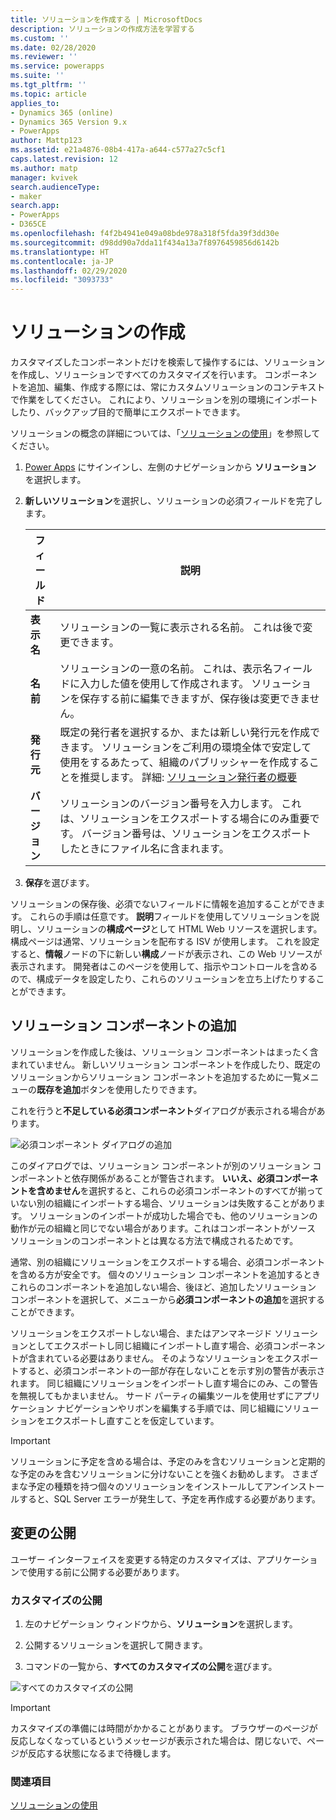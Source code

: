 ```yaml
---
title: ソリューションを作成する | MicrosoftDocs
description: ソリューションの作成方法を学習する
ms.custom: ''
ms.date: 02/28/2020
ms.reviewer: ''
ms.service: powerapps
ms.suite: ''
ms.tgt_pltfrm: ''
ms.topic: article
applies_to:
- Dynamics 365 (online)
- Dynamics 365 Version 9.x
- PowerApps
author: Mattp123
ms.assetid: e21a4876-08b4-417a-a644-c577a27c5cf1
caps.latest.revision: 12
ms.author: matp
manager: kvivek
search.audienceType:
- maker
search.app:
- PowerApps
- D365CE
ms.openlocfilehash: f4f2b4941e049a08bde978a318f5fda39f3dd30e
ms.sourcegitcommit: d98dd90a7dda11f434a13a7f8976459856d6142b
ms.translationtype: HT
ms.contentlocale: ja-JP
ms.lasthandoff: 02/29/2020
ms.locfileid: "3093733"
---
```

# <a name="create-a-solution"></a>ソリューションの作成

カスタマイズしたコンポーネントだけを検索して操作するには、ソリューションを作成し、ソリューションですべてのカスタマイズを行います。 コンポーネントを追加、編集、作成する際には、常にカスタムソリューションのコンテキストで作業をしてください。 これにより、ソリューションを別の環境にインポートしたり、バックアップ目的で簡単にエクスポートできます。   
  
ソリューションの概念の詳細については、「[ソリューションの使用](solutions-overview.md)」を参照してください。  
  
1.  [Power Apps](https://make.powerapps.com/?utm_source=padocs&utm_medium=linkinadoc&utm_campaign=referralsfromdoc) にサインインし、左側のナビゲーションから **ソリューション** を選択します。 
  
2.  **新しいソリューション**を選択し、ソリューションの必須フィールドを完了します。
  
    |フィールド|説明|  
    |-----------|-----------------|  
    |**表示名**|ソリューションの一覧に表示される名前。 これは後で変更できます。|  
    |**名前**|ソリューションの一意の名前。 これは、表示名フィールドに入力した値を使用して作成されます。 ソリューションを保存する前に編集できますが、保存後は変更できません。|  
    |**発行元**|既定の発行者を選択するか、または新しい発行元を作成できます。 ソリューションをご利用の環境全体で安定して使用をするあたって、組織のパブリッシャーを作成することを推奨します。 詳細: [ソリューション発行者の概要](change-solution-publisher-prefix.md) |  
    |**バージョン**|ソリューションのバージョン番号を入力します。 これは、ソリューションをエクスポートする場合にのみ重要です。 バージョン番号は、ソリューションをエクスポートしたときにファイル名に含まれます。|  
  
3.  **保存**を選びます。  
  
 ソリューションの保存後、必須でないフィールドに情報を追加することができます。 これらの手順は任意です。 **説明**フィールドを使用してソリューションを説明し、ソリューションの**構成ページ**として HTML Web リソースを選択します。 構成ページは通常、ソリューションを配布する ISV が使用します。 これを設定すると、**情報**ノードの下に新しい**構成**ノードが表示され、この Web リソースが表示されます。 開発者はこのページを使用して、指示やコントロールを含めるので、構成データを設定したり、これらのソリューションを立ち上げたりすることができます。  
  
<a name="BKMK_AddSolutionComponents"></a>   

## <a name="add-solution-components"></a>ソリューション コンポーネントの追加  
 ソリューションを作成した後は、ソリューション コンポーネントはまったく含まれていません。 新しいソリューション コンポーネントを作成したり、既定のソリューションからソリューション コンポーネントを追加するために一覧メニューの**既存を追加**ボタンを使用したりできます。  
  
 これを行うと**不足している必須コンポーネント**ダイアログが表示される場合があります。  
   
 ![必須コンポーネント ダイアログの追加](media/crm-itpro-cust-addrequiredcomponents.PNG "必須コンポーネント ダイアログの追加")  
  
 このダイアログでは、ソリューション コンポーネントが別のソリューション コンポーネントと依存関係があることが警告されます。 **いいえ、必須コンポーネントを含めません**を選択すると、これらの必須コンポーネントのすべてが揃っていない別の組織にインポートする場合、ソリューションは失敗することがあります。 ソリューションのインポートが成功した場合でも、他のソリューションの動作が元の組織と同じでない場合があります。これはコンポーネントがソース ソリューションのコンポーネントとは異なる方法で構成されるためです。  
  
 通常、別の組織にソリューションをエクスポートする場合、必須コンポーネントを含める方が安全です。 個々のソリューション コンポーネントを追加するときこれらのコンポーネントを追加しない場合、後ほど、追加したソリューション コンポーネントを選択して、メニューから**必須コンポーネントの追加**を選択することができます。  
  
 ソリューションをエクスポートしない場合、またはアンマネージド ソリューションとしてエクスポートし同じ組織にインポートし直す場合、必須コンポーネントが含まれている必要はありません。 そのようなソリューションをエクスポートすると、必須コンポーネントの一部が存在しないことを示す別の警告が表示されます。 同じ組織にソリューションをインポートし直す場合にのみ、この警告を無視してもかまいません。 サード パーティの編集ツールを使用せずにアプリケーション ナビゲーションやリボンを編集する手順では、同じ組織にソリューションをエクスポートし直すことを仮定しています。  

> [!IMPORTANT]
>  ソリューションに予定を含める場合は、予定のみを含むソリューションと定期的な予定のみを含むソリューションに分けないことを強くお勧めします。 さまざまな予定の種類を持つ個々のソリューションをインストールしてアンインストールすると、SQL Server エラーが発生して、予定を再作成する必要があります。 

## <a name="publish-changes"></a>変更の公開 

 ユーザー インターフェイスを変更する特定のカスタマイズは、アプリケーションで使用する前に公開する必要があります。 
 
### <a name="publish-your-customizations"></a>カスタマイズの公開

1.  左のナビゲーション ウィンドウから、**ソリューション**を選択します。

2.  公開するソリューションを選択して開きます。

3.  コマンドの一覧から、**すべてのカスタマイズの公開**を選びます。  

![すべてのカスタマイズの公開](media/publish-all-customizations.PNG "すべてのカスタマイズの公開")  
  
> [!IMPORTANT]
>  カスタマイズの準備には時間がかかることがあります。 ブラウザーのページが反応しなくなっているというメッセージが表示された場合は、閉じないで、ページが反応する状態になるまで待機します。  

### <a name="see-also"></a>関連項目
 [ソリューションの使用](use-solution-explorer.md)
